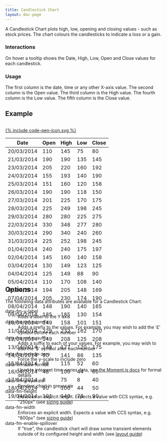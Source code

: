 ```yaml
---
title: Candlestick Chart
layout: doc-page
---
```


<a id="candlestick-description"></a>

A Candlestick Chart plots high, low, opening and closing values - such as stock prices. The chart colours the candlesticks to indicate a loss or a gain.

### Interactions

On hover a tooltip shows the Date, High, Low, Open and Close values for each candlestick.

### Usage

The first column is the date, time or any other X-axis value. The second column is the Open value. The third column is the High value. The fourth column is the Low value. The fifth column is the Close value.

## Example

<pre class="line-numbers" data-src="code-examples/candlestick-documentation.html"></pre>
<a href="http://codepen.io/Factmint/pen/MYEjrd" class="codepen-button">
	{% include code-pen-icon.svg %}
</a>

<div id="demo" class="documentation-example-container" style="width: 100%; height: 350px; margin-bottom: 120px;">
<table  class="fm-candlestick" data-fm-y-label="Price" data-fm-value-suffix="$">
	<thead>
		<tr>
			<th>Date</th>
			<th>Open</th>
			<th>High</th>
			<th>Low</th>
			<th>Close</th>
		</tr>
	</thead>
	<tbody>
		<tr>
			<td>20/03/2014</td>
			<td>110</td>
			<td>145</td>
			<td>75</td>
			<td>80</td>
		</tr>
		<tr>
			<td>21/03/2014</td>
			<td>190</td>
			<td>190</td>
			<td>135</td>
			<td>145</td>
		</tr>
		<tr>
			<td>23/03/2014</td>
			<td>205</td>
			<td>220</td>
			<td>160</td>
			<td>192</td>
		</tr>
		<tr>
			<td>24/03/2014</td>
			<td>155</td>
			<td>193</td>
			<td>140</td>
			<td>190</td>
		</tr>
		<tr>
			<td>25/03/2014</td>
			<td>151</td>
			<td>160</td>
			<td>120</td>
			<td>158</td>
		</tr>
		<tr>
			<td>26/03/2014</td>
			<td>190</td>
			<td>190</td>
			<td>118</td>
			<td>150</td>
		</tr>
		<tr>
			<td>27/03/2014</td>
			<td>201</td>
			<td>225</td>
			<td>170</td>
			<td>175</td>
		</tr>
		<tr>
			<td>28/03/2014</td>
			<td>225</td>
			<td>249</td>
			<td>198</td>
			<td>245</td>
		</tr>
		<tr>
			<td>29/03/2014</td>
			<td>280</td>
			<td>280</td>
			<td>225</td>
			<td>275</td>
		</tr>
		<tr>
			<td>22/03/2014</td>
			<td>330</td>
			<td>348</td>
			<td>277</td>
			<td>280</td>
		</tr>
		<tr>
			<td>30/03/2014</td>
			<td>290</td>
			<td>340</td>
			<td>240</td>
			<td>260</td>
		</tr>
		<tr>
			<td>31/03/2014</td>
			<td>225</td>
			<td>252</td>
			<td>198</td>
			<td>245</td>
		</tr>
		<tr>
			<td>01/04/2014</td>
			<td>240</td>
			<td>240</td>
			<td>175</td>
			<td>197</td>
		</tr>
		<tr>
			<td>02/04/2014</td>
			<td>145</td>
			<td>160</td>
			<td>140</td>
			<td>158</td>
		</tr>
		<tr>
			<td>03/04/2014</td>
			<td>130</td>
			<td>149</td>
			<td>123</td>
			<td>125</td>
		</tr>
		<tr>
			<td>04/04/2014</td>
			<td>125</td>
			<td>149</td>
			<td>88</td>
			<td>90</td>
		</tr>
		<tr>
			<td>05/04/2014</td>
			<td>110</td>
			<td>170</td>
			<td>108</td>
			<td>140</td>
		</tr>
		<tr>
			<td>06/04/2014</td>
			<td>194</td>
			<td>205</td>
			<td>148</td>
			<td>169</td>
		</tr>
		<tr>
			<td>07/04/2014</td>
			<td>205</td>
			<td>230</td>
			<td>174</td>
			<td>190</td>
		</tr>
		<tr>
			<td>08/04/2014</td>
			<td>148</td>
			<td>190</td>
			<td>140</td>
			<td>165</td>
		</tr>
		<tr>
			<td>09/04/2014</td>
			<td>185</td>
			<td>185</td>
			<td>130</td>
			<td>154</td>
		</tr>
		<tr>
			<td>10/04/2014</td>
			<td>149</td>
			<td>158</td>
			<td>101</td>
			<td>151</td>
		</tr>
		<tr>
			<td>11/04/2014</td>
			<td>229</td>
			<td>232</td>
			<td>162</td>
			<td>170</td>
		</tr>
		<tr>
			<td>12/04/2014</td>
			<td>149</td>
			<td>208</td>
			<td>125</td>
			<td>208</td>
		</tr>
		<tr>
			<td>13/04/2014</td>
			<td>148</td>
			<td>177</td>
			<td>120</td>
			<td>175</td>
		</tr>
		<tr>
			<td>14/04/2014</td>
			<td>90</td>
			<td>141</td>
			<td>86</td>
			<td>135</td>
		</tr>
		<tr>
			<td>15/04/2014</td>
			<td>98</td>
			<td>115</td>
			<td>52</td>
			<td>60</td>
		</tr>
		<tr>
			<td>16/04/2014</td>
			<td>48</td>
			<td>100</td>
			<td>44</td>
			<td>60</td>
		</tr>
		<tr>
			<td>17/04/2014</td>
			<td>8</td>
			<td>75</td>
			<td>8</td>
			<td>40</td>
		</tr>
		<tr>
			<td>18/04/2014</td>
			<td>90</td>
			<td>100</td>
			<td>44</td>
			<td>50</td>
		</tr>
		<tr>
			<td>19/04/2014</td>
			<td>101</td>
			<td>140</td>
			<td>78</td>
			<td>90</td>
		</tr>
	</tbody>
</table>
<link rel="stylesheet" href="http://factmint.io/candlestick.css">
<script async src="http://factmint.io/candlestick.js"></script>
</div>

## Options

The following data attributes are available for a Candlestick Chart:

<dl>
 <dt>data-fm-y-label</dt><dd>Adds a label to the Y axis</dd>
 <dt>data-fm-value-prefix</dt><dd>Adds a prefix to the values. For example, you may wish to add  the ‘£’ symbol before each number</dd>
 <dt>data-fm-value-suffix</dt><dd>Adds a suffix to each of your values. For example, you may wish to add  the ‘$’ symbol after each number</dd>
 <dt>data-fm-include-zero</dt><dd>Force the y-scale to include zero</dd>
 <dt>data-fm-date-format</dt><dd>Used to interpret time-series data, see <a href="http://momentjs.com/docs/#/parsing/string-format/" alt="Parsing documentation for Moment.js">the Moment.js docs</a> for format details</dd>
 <dt>data-fm-greyscale</dt><dd>Renders chart in greyscale</dd>
 <dt>data-fm-height</dt><dd>Enforces an explicit height. Expects a value with CCS syntax, e.g. "250px" (see <a href="chart-layout-and-sizing.html#size">sizing guide</a>)</dd>
 <dt>data-fm-width</dt><dd>Enforces an explicit width. Expects a value with CCS syntax, e.g. "800px" (see <a href="chart-layout-and-sizing.html#size">sizing guide</a>)</dd>
 <dt>data-fm-enable-spillover</dt><dd>If "true", the candlestick chart will draw some transient elements outside of its configured height and width (see <a href="chart-layout-and-sizing.html#spillover">layout guide</a>)</dd>
</dl>